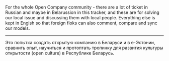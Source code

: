 For the whole Open Company community - there are a lot of ticket in Russian
and maybe in Belarussion in this tracker, and these are for solving our
local issue and discussing them with local people. Everything else is kept
in Englsh so that foreign floks can also comment, compare and sync our
models.

---

Это попытка создать открытую компанию в Беларуси и в е-Эстонии, сравнить
опыт, научиться и протоптать тропинку для развития культуры открытости
(open culture) в Республике Беларусь.
